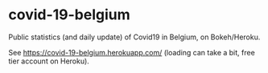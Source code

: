 # covid-19-belgium
Public statistics (and daily update) of Covid19 in Belgium, on Bokeh/Heroku.

See https://covid-19-belgium.herokuapp.com/ (loading can take a bit, free tier account on Heroku).
